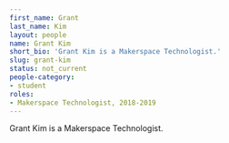 ```yaml
---
first_name: Grant
last_name: Kim
layout: people
name: Grant Kim
short_bio: 'Grant Kim is a Makerspace Technologist.'
slug: grant-kim
status: not_current
people-category:
- student
roles:
- Makerspace Technologist, 2018-2019
---
```

Grant Kim is a Makerspace Technologist.
